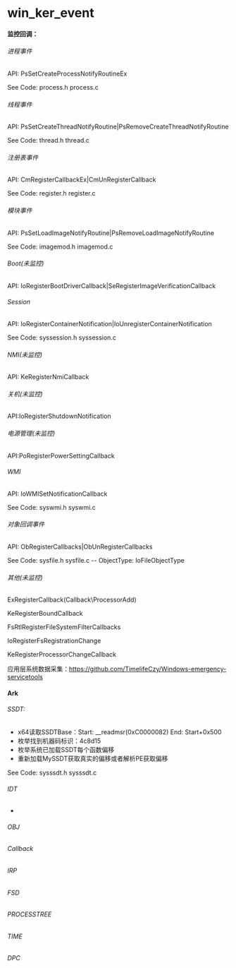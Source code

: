 # win_ker_event

#### 监控回调：

###### 进程事件

API: PsSetCreateProcessNotifyRoutineEx

See Code: process.h process.c

###### 线程事件

API: PsSetCreateThreadNotifyRoutine|PsRemoveCreateThreadNotifyRoutine

See Code: thread.h thread.c

###### 注册表事件

API: CmRegisterCallbackEx|CmUnRegisterCallback

See Code: register.h register.c

###### 模块事件

API: PsSetLoadImageNotifyRoutine|PsRemoveLoadImageNotifyRoutine

See Code: imagemod.h imagemod.c

###### Boot(未监控)

API: IoRegisterBootDriverCallback|SeRegisterImageVerificationCallback

###### Session

API: IoRegisterContainerNotification|IoUnregisterContainerNotification

See Code: syssession.h syssession.c

###### NMI(未监控)

API: KeRegisterNmiCallback

###### 关机(未监控)

API:IoRegisterShutdownNotification

###### 电源管理(未监控)

API:PoRegisterPowerSettingCallback

###### WMI

API: IoWMISetNotificationCallback

See Code: syswmi.h syswmi.c

###### 对象回调事件

API: ObRegisterCallbacks|ObUnRegisterCallbacks

See Code:  sysfile.h sysfile.c   -- ObjectType: IoFileObjectType

###### 其他(未监控)

ExRegisterCallback(Callback\ProcessorAdd)

KeRegisterBoundCallback

FsRtlRegisterFileSystemFilterCallbacks

IoRegisterFsRegistrationChange

KeRegisterProcessorChangeCallback

应用层系统数据采集：https://github.com/TimelifeCzy/Windows-emergency-servicetools



#### Ark

###### SSDT:

- x64读取SSDTBase：Start: __readmsr(0xC0000082)   End: Start+0x500 
- 枚举找到机器码标识：4c8d15
- 枚举系统已加载SSDT每个函数偏移
- 重新加载MySSDT获取真实的偏移或者解析PE获取偏移

See Code:  sysssdt.h sysssdt.c

###### IDT

- 

###### OBJ

###### Callback

###### IRP

###### FSD

###### PROCESSTREE

###### TIME

###### DPC
